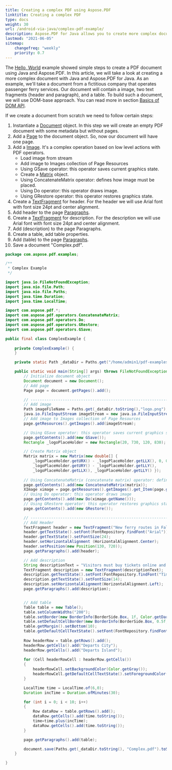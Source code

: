 ```yaml
---
title: Creating a complex PDF using Aspose.PDF
linktitle: Creating a complex PDF
type: docs
weight: 30
url: /android-via-java/complex-pdf-example/
description: Aspose.PDF for Java allows you to create more complex documents that contain images, text fragments, and tables in one document.
lastmod: "2021-06-05"
sitemap:
    changefreq: "weekly"
    priority: 0.7
---
```


The [Hello, World](/pdf/java/hello-world-example/) example showed simple steps to create a PDF document using Java and Aspose.PDF. In this article, we will take a look at creating a more complex document with Java and Aspose.PDF for Java. As an example, we'll take a document from a fictitious company that operates passenger ferry services.
Our document will contain a image, two text fragments (header and paragraph), and a table. To build such a document, we will use DOM-base approach. You can read more in section [Basics of DOM API](/pdf/java/basics-of-dom-api/).

If we create a document from scratch we need to follow certain steps:

1. Instantiate a [Document](https://apireference.aspose.com/pdf/java/com.aspose.pdf/document) object. In this step we will create an empty PDF document with some metadata but without pages.
1. Add a [Page](https://apireference.aspose.com/pdf/java/com.aspose.pdf/page) to the document object. So, now our document will have one page.
1. Add a [Image](https://apireference.aspose.com/pdf/java/com.aspose.pdf/image). It's a complex operation based on low level actions with PDF operators.
    - Load image from stream
    - Add image to Images collection of Page Resources
    - Using GSave operator: this operator saves current graphics state.
    - Create a [Matrix](https://apireference.aspose.com/pdf/java/com.aspose.pdf/matrix/) object.
    - Using ConcatenateMatrix operator: defines how image must be placed.
    - Using Do operator: this operator draws image.
    - Using GRestore operator: this operator restores graphics state.
1. Create a [TextFragment](https://apireference.aspose.com/pdf/java/com.aspose.pdf.text/textfragment) for header. For the header we will use Arial font with font size 24pt and center alignment.
1. Add header to the page [Paragraphs](https://apireference.aspose.com/pdf/java/com.aspose.pdf/Page#getParagraphs--).
1. Create a [TextFragment](https://apireference.aspose.com/pdf/java/com.aspose.pdf/TextFragment) for description. For the description we will use Arial font with font size 24pt and center alignment.
1. Add (description) to the page Paragraphs.
1. Create a table, add table properties.
1. Add (table) to the page [Paragraphs](https://apireference.aspose.com/pdf/java/com.aspose.pdf/Page#getParagraphs--).
1. Save a document "Complex.pdf".

```java
package com.aspose.pdf.examples;

/**
 * Complex Example
 */

import java.io.FileNotFoundException;
import java.nio.file.Path;
import java.nio.file.Paths;
import java.time.Duration;
import java.time.LocalTime;

import com.aspose.pdf.*;
import com.aspose.pdf.operators.ConcatenateMatrix;
import com.aspose.pdf.operators.Do;
import com.aspose.pdf.operators.GRestore;
import com.aspose.pdf.operators.GSave;

public final class ComplexExample {
    
    private ComplexExample() {
    }

    private static Path _dataDir = Paths.get("/home/admin1/pdf-examples/");    

    public static void main(String[] args) throws FileNotFoundException {
		// Initialize document object
        Document document = new Document();
        // Add page
        Page page = document.getPages().add();

        // -------------------------------------------------------------
        // Add image
        Path imageFileName = Paths.get(_dataDir.toString(),"logo.png");        
        java.io.FileInputStream imageStream = new java.io.FileInputStream(new java.io.File(imageFileName.toString()));
        // Add image to Images collection of Page Resources
        page.getResources().getImages().add(imageStream);

        // Using GSave operator: this operator saves current graphics state
        page.getContents().add(new GSave());
        Rectangle _logoPlaceHolder = new Rectangle(20, 730, 120, 830);

        // Create Matrix object        
        Matrix matrix = new Matrix(new double[] {
            _logoPlaceHolder.getURX() - _logoPlaceHolder.getLLX(), 0, 0,
            _logoPlaceHolder.getURY() - _logoPlaceHolder.getLLY(),
            _logoPlaceHolder.getLLX(), _logoPlaceHolder.getLLY() });
        
        // Using ConcatenateMatrix (concatenate matrix) operator: defines how image must be placed
        page.getContents().add(new ConcatenateMatrix(matrix));
        XImage ximage = page.getResources().getImages().get_Item(page.getResources().getImages().size());
        // Using Do operator: this operator draws image
        page.getContents().add(new Do(ximage.getName()));
        // Using GRestore operator: this operator restores graphics state
        page.getContents().add(new GRestore());

        // -------------------------------------------------------------
        // Add Header
        TextFragment header = new TextFragment("New ferry routes in Fall 2020");
        header.getTextState().setFont(FontRepository.findFont("Arial"));
        header.getTextState().setFontSize(24);
        header.setHorizontalAlignment (HorizontalAlignment.Center);
        header.setPosition(new Position(130, 720));
        page.getParagraphs().add(header);

        // Add description 
        String descriptionText = "Visitors must buy tickets online and tickets are limited to 5,000 per day. Ferry service is operating at half capacity and on a reduced schedule. Expect lineups.";
        TextFragment description = new TextFragment(descriptionText);
        description.getTextState().setFont(FontRepository.findFont("Times New Roman"));
        description.getTextState().setFontSize(14);
        description.setHorizontalAlignment(HorizontalAlignment.Left);
        page.getParagraphs().add(description);


        // Add table
        Table table = new Table();
        table.setColumnWidths("200");
        table.setBorder(new BorderInfo(BorderSide.Box, 1f, Color.getDarkSlateGray()));
        table.setDefaultCellBorder(new BorderInfo(BorderSide.Box, 0.5f, Color.getBlack()));
        table.getMargin().setBottom(10);
        table.getDefaultCellTextState().setFont(FontRepository.findFont("Helvetica"));
        
        Row headerRow = table.getRows().add();
        headerRow.getCells().add("Departs City");
        headerRow.getCells().add("Departs Island");
                
		for (Cell headerRowCell : headerRow.getCells())
        {
            headerRowCell.setBackgroundColor(Color.getGray());
            headerRowCell.getDefaultCellTextState().setForegroundColor(Color.getWhiteSmoke());
        }

        LocalTime time = LocalTime.of(6,0);
        Duration incTime = Duration.ofMinutes(30);

        for (int i = 0; i < 10; i++)
        {
            Row dataRow = table.getRows().add();
            dataRow.getCells().add(time.toString());
            time=time.plus(incTime);
            dataRow.getCells().add(time.toString());
        }

        page.getParagraphs().add(table);

        document.save(Paths.get(_dataDir.toString(), "Complex.pdf").toString());
	}

}
```

